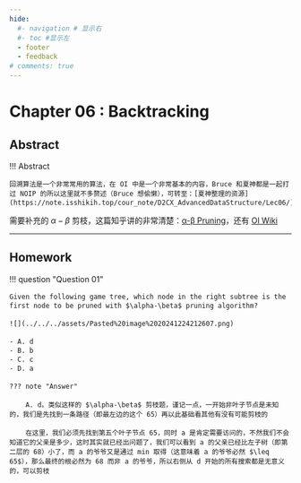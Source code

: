```yaml
---
hide:
  #- navigation # 显示右
  #- toc #显示左
  - footer
  - feedback
# comments: true
--- 
```


# Chapter 06 : Backtracking

## Abstract

!!! Abstract

	回溯算法是一个非常常用的算法，在 OI 中是一个非常基本的内容，Bruce 和夏神都是一起打过 NOIP 的所以这里就不多赘述（Bruce 想偷懒），可转至：[夏神整理的资源](https://note.isshikih.top/cour_note/D2CX_AdvancedDataStructure/Lec06/)

需要补充的 $\alpha-\beta$ 剪枝，这篇知乎讲的非常清楚：[α-β Pruning](https://zhuanlan.zhihu.com/p/658351019)，还有 [OI Wiki](https://oi-wiki.org/search/alpha-beta/#alpha-beta-%E5%89%AA%E6%9E%9D)
***
## Homework

!!! question "Question 01"

	Given the following game tree, which node in the right subtree is the first node to be pruned with $\alpha-\beta$ pruning algorithm?
	
	![](../../../assets/Pasted%20image%2020241224212607.png)
	
	- A. d
	- B. b
	- C. c
	- D. a
	
	??? note "Answer"
	
		A. d。类似这样的 $\alpha-\beta$ 剪枝题，谨记一点，一开始非叶子节点是未知的，我们是先找到一条路径（即最左边的这个 65）再以此基础看其他有没有可能剪枝的
		
		在这里，我们必须先找到第五个叶子节点 65，同时 a 是肯定需要访问的，不然我们不会知道它的父亲是多少，这时其实就已经出问题了，我们可以看到 a 的父亲已经比左子树（即第二层的 68）小了，而 a 的爷爷又是通过 min 取得（这意味着 a 的爷爷必然 $\leq 65$），那么最终的根必然为 68 而非 a 的爷爷，所以右侧从 d 开始的所有搜索都是无意义的，可以剪枝
